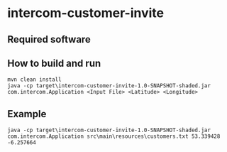 # intercom-customer-invite
## Required software

## How to build and run
```$xslt
mvn clean install
java -cp target\intercom-customer-invite-1.0-SNAPSHOT-shaded.jar com.intercom.Application <Input File> <Latitude> <Longitude>
```

## Example

```$xslt
java -cp target\intercom-customer-invite-1.0-SNAPSHOT-shaded.jar com.intercom.Application src\main\resources\customers.txt 53.339428 -6.257664

```